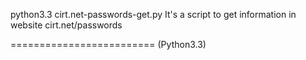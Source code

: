 python3.3 cirt.net-passwords-get.py
It's a script to get information in website cirt.net/passwords

=========================
(Python3.3)
